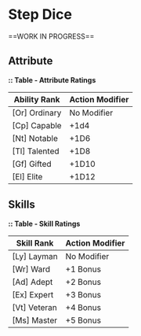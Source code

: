 # Step Dice



==WORK IN PROGRESS==



## Attribute

**:: Table - Attribute Ratings**

| **Ability Rank** | **Action Modifier** |
| ---------------- | ------------------- |
| [Or] Ordinary    | No Modifier         |
| [Cp] Capable     | +1d4                |
| [Nt] Notable     | +1D6                |
| [Tl] Talented    | +1D8                |
| [Gf] Gifted      | +1D10               |
| [El] Elite       | +1D12               |

## Skills

**:: Table - Skill Ratings**

| **Skill Rank** | **Action Modifier** |
| -------------- | ------------------- |
| [Ly] Layman    | No Modifier         |
| [Wr] Ward      | +1 Bonus            |
| [Ad] Adept     | +2 Bonus            |
| [Ex] Expert    | +3 Bonus            |
| [Vt] Veteran   | +4 Bonus            |
| [Ms] Master    | +5 Bonus            |



